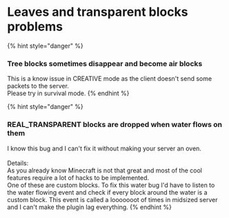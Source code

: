 # Leaves and transparent blocks problems

{% hint style="danger" %}
### Tree blocks sometimes disappear and become air blocks

This is a know issue in CREATIVE mode as the client doesn't send some packets to the server.\
Please try in survival mode.
{% endhint %}

{% hint style="danger" %}
### REAL\_TRANSPARENT blocks are dropped when water flows on them

I know this bug and I can't fix it without making your server an oven.\
\
Details:\
As you already know Minecraft is not that great and most of the cool features require a lot of hacks to be implemented.\
One of these are custom blocks. To fix this water bug I'd have to listen to the water flowing event and check if every block around the water is a custom block. This event is called a looooooot of times in midsized server and I can't make the plugin lag everything.
{% endhint %}
